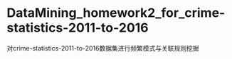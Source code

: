 # DataMining_homework2_for_crime-statistics-2011-to-2016
对crime-statistics-2011-to-2016数据集进行频繁模式与关联规则挖掘
